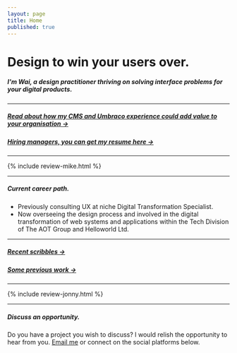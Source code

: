 ```yaml
---
layout: page
title: Home
published: true
---
```


# Design to win your users over.

##### I'm Wai, a design practitioner thriving on solving interface problems for your digital products.

---

##### [Read about how my CMS and Umbraco experience could add value to your organisation &rarr;](/wailaw-umbraco-certified-expert/)
##### [Hiring managers, you can get my resume here &rarr;](/docs/WaiLaw-UI-UX-Design-CV.pdf/)

---

{% include review-mike.html %}

---

##### Current career path.

- Previously consulting UX at niche Digital Transformation Specialist.
- Now overseeing the design process and involved in the digital transformation of web systems and applications within the Tech Division of The AOT Group and Helloworld Ltd.

---

##### [Recent scribbles &rarr;](/notes/)
##### [Some previous work &rarr;](/work/)

---

{% include review-jonny.html %}

---

##### Discuss an opportunity.

Do you have a project you wish to discuss? I would relish the opportunity to hear from you. [Email me](mailto:hello@wailaw.me) or connect on the social platforms below.
